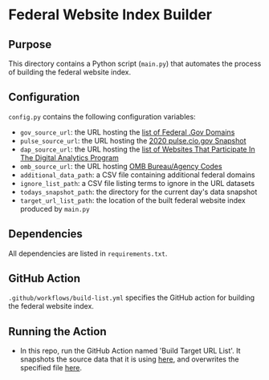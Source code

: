 # Federal Website Index Builder

## Purpose

This directory contains a Python script (`main.py`) that automates the process
of building the federal website index.

## Configuration

`config.py` contains the following configuration variables:

- `gov_source_url`: the URL hosting the [list of Federal .Gov Domains](https://github.com/GSA/federal-website-index/blob/main/source-data/dotgov-registry-federal.md)
- `pulse_source_url`: the URL hosting the [2020 pulse.cio.gov Snapshot](https://github.com/GSA/federal-website-index/blob/main/source-data/pulse-snapshot.md)
- `dap_source_url`: the URL hosting the [list of Websites That Participate In The Digital Analytics Program](https://github.com/GSA/federal-website-index/blob/main/source-data/dap.md)
- `omb_source_url`: the URL hosting [OMB Bureau/Agency Codes](https://github.com/GSA/federal-website-index/blob/main/source-data/omb-codes.md)
- `additional_data_path`: a CSV file containing additional federal domains
- `ignore_list_path`: a CSV file listing terms to ignore in the URL datasets
- `todays_snapshot_path`: the directory for the current day's data snapshot
- `target_url_list_path`: the location of the built federal website index produced by `main.py`

## Dependencies

All dependencies are listed in `requirements.txt`.

## GitHub Action

`.github/workflows/build-list.yml` specifies the GitHub action for building the
federal website index.

## Running the Action

* In this repo, run the GitHub Action named 'Build Target URL List'.  It snapshots the source data that it is using [here](https://github.com/GSA/federal-website-index/tree/main/data/snapshots), and overwrites the specified file [here](https://github.com/GSA/federal-website-index/tree/main/data).   

